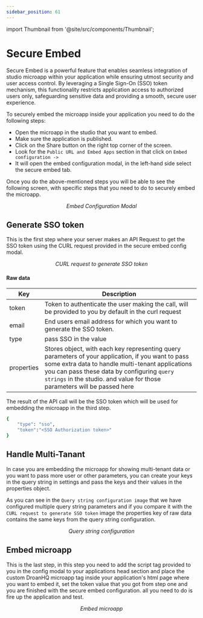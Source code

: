 ```yaml
---
sidebar_position: 61
---
```


import Thumbnail from '@site/src/components/Thumbnail';

# Secure Embed

Secure Embed is a powerful feature that enables seamless integration of studio microapp within your application while ensuring utmost security and user access control. By leveraging a Single Sign-On (SSO) token mechanism, this functionality restricts application access to authorized users only, safeguarding sensitive data and providing a smooth, secure user experience.

To securely embed the microapp inside your application you need to do the following steps:

- Open the microapp in the studio that you want to embed.
- Make sure the application is published.
- Click on the Share button on the right top corner of the screen.
- Look for the `Public URL and Embed Apps` section in that click on `Embed configuration ->`
- It will open the embed configuration modal, in the left-hand side select the secure embed tab.

Once you do the above-mentioned steps you will be able to see the following screen, with specific steps that you need to do to securely embed the microapp.

<figure>
  <Thumbnail src="/img/advanced-concepts/secure-embed/embed-configuration-modal.png" alt="Embed configuration modal" />
  <figcaption align = "center"><i>Embed Configuration Modal</i></figcaption>
</figure>


## Generate SSO token

This is the first step where your server makes an API Request to get the SSO token using the CURL request provided in the secure embed config modal. 

<figure>
  <Thumbnail src="/img/advanced-concepts/secure-embed/curl-request-to-generate-sso.png" alt="CURL request to generate SSO token" />
  <figcaption align = "center"><i>CURL request to generate SSO token</i></figcaption>
</figure>

#### Raw data

| Key | Description |
| --------- | ----------- |
| token | Token to authenticate the user making the call, will be provided to you by default in the curl request |
| email | End users email address for which you want to generate the SSO token. |
| type | pass SSO in the value |
| properties | Stores object, with each key representing query parameters of your application, if you want to pass some extra data to handle multi-tenant applications you can pass these data by configuring `query strings` in the studio. and value for those parameters will be passed here |

The result of the API call will be the SSO token which will be used for embedding the microapp in the third step.

```bash
{
    "type": "sso",
    "token":"<SSO Authorization token>"
}
```
## Handle Multi-Tanant 

In case you are embedding the microapp for showing multi-tenant data or you want to pass more user or other parameters, you can create your keys in the query string in settings and pass the keys and their values in the properties object. 

As you can see in the `Query string configuration image` that we have configured multiple query string parameters and if you compare it with the `CURL request to generate SSO token` image the properties key of raw data contains the same keys from the query string configuration.

<figure>
  <Thumbnail src="/img/advanced-concepts/secure-embed/query-string-configuration.png" alt="Query string configuration" />
  <figcaption align = "center"><i>Query string configuration</i></figcaption>
</figure>

## Embed microapp

This is the last step, in this step you need to add the script tag provided to you in the config modal to your applications head section and place the custom DroanHQ microapp tag inside your application's html page where you want to embed it, set the token value that you got from step one and you are finished with the secure embed configuration. all you need to do is fire up the application and test.

<figure>
  <Thumbnail src="/img/advanced-concepts/secure-embed/embed-microapp.png" alt="Embed microapp" />
  <figcaption align = "center"><i>Embed microapp</i></figcaption>
</figure>